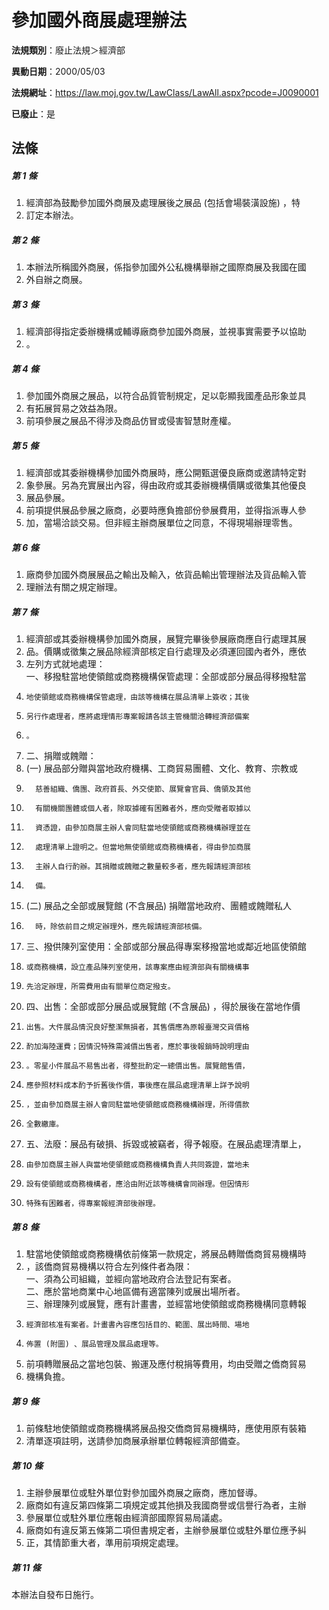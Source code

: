 # 參加國外商展處理辦法

**法規類別**：廢止法規＞經濟部

**異動日期**：2000/05/03  

**法規網址**：https://law.moj.gov.tw/LawClass/LawAll.aspx?pcode=J0090001

**已廢止**：是



## 法條
##### 第 1 條
1. 經濟部為鼓勵參加國外商展及處理展後之展品 (包括會場裝潢設施) ，特
1. 訂定本辦法。

##### 第 2 條
1. 本辦法所稱國外商展，係指參加國外公私機構舉辦之國際商展及我國在國
1. 外自辦之商展。

##### 第 3 條
1. 經濟部得指定委辦機構或輔導廠商參加國外商展，並視事實需要予以協助
1. 。

##### 第 4 條
1. 參加國外商展之展品，以符合品質管制規定，足以彰顯我國產品形象並具
1. 有拓展貿易之效益為限。
1. 前項參展之展品不得涉及商品仿冒或侵害智慧財產權。

##### 第 5 條
1. 經濟部或其委辦機構參加國外商展時，應公開甄選優良廠商或邀請特定對
1. 象參展。另為充實展出內容，得由政府或其委辦機構價購或徵集其他優良
1. 展品參展。
1. 前項提供展品參展之廠商，必要時應負擔部份參展費用，並得指派專人參
1. 加，當場洽談交易。但非經主辦商展單位之同意，不得現場辦理零售。

##### 第 6 條
1. 廠商參加國外商展展品之輸出及輸入，依貨品輸出管理辦法及貨品輸入管
1. 理辦法有關之規定辦理。

##### 第 7 條
1. 經濟部或其委辦機構參加國外商展，展覽完畢後參展廠商應自行處理其展
1. 品。價購或徵集之展品除經濟部核定自行處理及必須運回國內者外，應依
1. 左列方式就地處理：  
一、移撥駐當地使領館或商務機構保管處理：全部或部分展品得移撥駐當
1.     地使領館或商務機構保管處理，由該等機構在展品清單上簽收；其後
1.     另行作處理者，應將處理情形專案報請各該主管機關洽轉經濟部備案
1.     。
1. 二、捐贈或餽贈：
1.  (一) 展品部分贈與當地政府機構、工商貿易團體、文化、教育、宗教或
1.       慈善組織、僑團、政府首長、外交使節、展覽會官員、僑領及其他
1.       有關機關團體或個人者，除取據確有困難者外，應向受贈者取據以
1.       資憑證，由參加商展主辦人會同駐當地使領館或商務機構辦理並在
1.       處理清單上證明之。但當地無使領館或商務機構者，得由參加商展
1.       主辦人自行酌辦。其捐贈或餽贈之數量較多者，應先報請經濟部核
1.       備。
1.  (二) 展品之全部或展覽館 (不含展品) 捐贈當地政府、團體或餽贈私人
1.       時，除依前目之規定辦理外，應先報請經濟部核備。
1. 三、撥供陳列室使用：全部或部分展品得專案移撥當地或鄰近地區使領館
1.     或商務機構，設立產品陳列室使用，該專案應由經濟部與有關機構事
1.     先洽定辦理，所需費用由有關單位商定撥支。
1. 四、出售：全部或部分展品或展覽館 (不含展品) ，得於展後在當地作價
1.     出售。大件展品情況良好整潔無損者，其售價應為原報臺灣交貨價格
1.     酌加海陸運費；因情況特殊需減價出售者，應於事後報銷時說明理由
1.     。零星小件展品不易售出者，得整批酌定一總價出售。展覽館售價，
1.     應參照材料成本酌予折舊後作價，事後應在展品處理清單上詳予說明
1.     ，並由參加商展主辦人會同駐當地使領館或商務機構辦理，所得價款
1.     全數繳庫。
1. 五、法廢：展品有破損、拆毀或被竊者，得予報廢。在展品處理清單上，
1.     由參加商展主辦人與當地使領館或商務機構負責人共同簽證，當地未
1.     設有使領館或商務機構者，應洽由附近該等機構會同辦理。但因情形
1.     特殊有困難者，得專案報經濟部後辦理。

##### 第 8 條
1. 駐當地使領館或商務機構依前條第一款規定，將展品轉贈僑商貿易機構時
1. ，該僑商貿易機構以符合左列條件者為限：  
一、須為公司組織，並經向當地政府合法登記有案者。  
二、應於當地商業中心地區備有適當陳列或展出場所者。  
三、辦理陳列或展覽，應有計畫書，並經當地使領館或商務機構同意轉報
1.     經濟部核准有案者。計畫書內容應包括目的、範圍、展出時間、場地
1.     佈置 (附圖) 、展品管理及展品處理等。
1. 前項轉贈展品之當地包裝、搬運及應付稅捐等費用，均由受贈之僑商貿易
1. 機構負擔。

##### 第 9 條
1. 前條駐地使領館或商務機構將展品撥交僑商貿易機構時，應使用原有裝箱
1. 清單逐項註明，送請參加商展承辦單位轉報經濟部備查。

##### 第 10 條
1. 主辦參展單位或駐外單位對參加國外商展之廠商，應加督導。
1. 廠商如有違反第四條第二項規定或其他損及我國商譽或信譽行為者，主辦
1. 參展單位或駐外單位應報由經濟部國際貿易局議處。
1. 廠商如有違反第五條第二項但書規定者，主辦參展單位或駐外單位應予糾
1. 正，其情節重大者，準用前項規定處理。

##### 第 11 條
本辦法自發布日施行。


